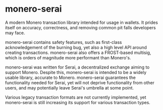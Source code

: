# monero-serai

A modern Monero transaction library intended for usage in wallets. It prides
itself on accuracy, correctness, and removing common pit falls developers may
face.

monero-serai contains safety features, such as first-class acknowledgement of
the burning bug, yet also a high level API around creating transactions.
monero-serai also offers a FROST-based multisig, which is orders of magnitude
more performant than Monero's.

monero-serai was written for Serai, a decentralized exchange aiming to support
Monero. Despite this, monero-serai is intended to be a widely usable library,
accurate to Monero. monero-serai guarantees the functionality needed for Serai,
yet will not deprive functionality from other users, and may potentially leave
Serai's umbrella at some point.

Various legacy transaction formats are not currently implemented, yet
monero-serai is still increasing its support for various transaction types.
